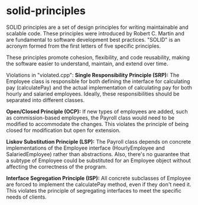 # solid-principles
SOLID principles are a set of design principles for writing maintainable and scalable code. These principles were introduced by Robert C. Martin and are fundamental to software development best practices. "SOLID" is an acronym formed from the first letters of five specific principles.

These principles promote cohesion, flexibility, and code reusability, making the software easier to understand, maintain, and extend over time.

Violations in "violated.cpp":
**Single Responsibility Principle (SRP):** The Employee class is responsible for both defining the interface for calculating pay (calculatePay) and the actual implementation of calculating pay for both hourly and salaried employees. Ideally, these responsibilities should be separated into different classes.

**Open/Closed Principle (OCP):** If new types of employees are added, such as commission-based employees, the Payroll class would need to be modified to accommodate the changes. This violates the principle of being closed for modification but open for extension.

**Liskov Substitution Principle (LSP):** The Payroll class depends on concrete implementations of the Employee interface (HourlyEmployee and SalariedEmployee) rather than abstractions. Also, there's no guarantee that a subtype of Employee could be substituted for an Employee object without affecting the correctness of the program.

**Interface Segregation Principle (ISP):** All concrete subclasses of Employee are forced to implement the calculatePay method, even if they don't need it. This violates the principle of segregating interfaces to meet the specific needs of clients.
